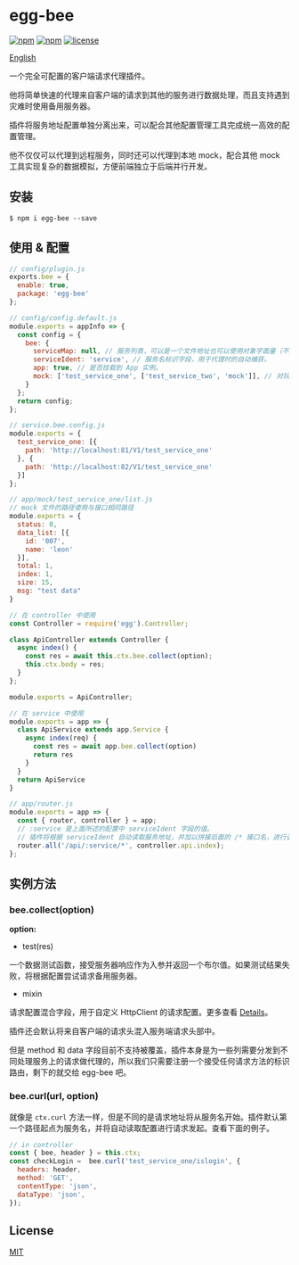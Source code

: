 # egg-bee

[![npm](https://img.shields.io/npm/v/egg-bee.svg)](https://www.npmjs.com/package/egg-bee)
[![npm](https://img.shields.io/npm/dm/egg-bee.svg)](https://www.npmjs.com/package/egg-bee)
[![license](https://img.shields.io/github/license/mashape/apistatus.svg)](https://github.com/jazzysnail/egg-bee/blob/master/LICENSE)

[English](./README.en.md)

一个完全可配置的客户端请求代理插件。

他将简单快速的代理来自客户端的请求到其他的服务进行数据处理，而且支持遇到灾难时使用备用服务器。

插件将服务地址配置单独分离出来，可以配合其他配置管理工具完成统一高效的配置管理。

他不仅仅可以代理到远程服务，同时还可以代理到本地 mock，配合其他 mock 工具实现复杂的数据模拟，方便前端独立于后端并行开发。

## 安装

``` base
$ npm i egg-bee --save
```

## 使用 & 配置

``` js
// config/plugin.js
exports.bee = {
  enable: true,
  package: 'egg-bee'
};
```

``` js
// config/config.default.js
module.exports = appInfo => {
  const config = {
    bee: {
      serviceMap: null, // 服务列表，可以是一个文件地址也可以使用对象字面量（不推荐），或者不进行配置默认将读取应用根目录的 service.bee.config.js 文件。
      serviceIdent: 'service', // 服务名标识字段，用于代理时的自动捕获。
      app: true, // 是否挂载到 App 实例。
      mock: ['test_service_one', ['test_service_two', 'mock']], // 对队列中的服务使用 mock 代理（本地）。数组元素可以是服务名字符串也可以是一个长度为二的数组，第二个元素将被作为代理路径，如果使用相对路径将从应用根目录开始。
    }
  };
  return config;
};

```

``` js
// service.bee.config.js
module.exports = {
  test_service_one: [{
    path: 'http://localhost:81/V1/test_service_one'
  }, {
    path: 'http://localhost:82/V1/test_service_one'
  }]
};
```

``` js
// app/mock/test_service_one/list.js
// mock 文件的路径使用与接口相同路径
module.exports = {
  status: 0,
  data_list: [{
    id: '007',
    name: 'leon'
  }],
  total: 1,
  index: 1,
  size: 15,
  msg: "test data"
}
```

``` js
// 在 controller 中使用
const Controller = require('egg').Controller;

class ApiController extends Controller {
  async index() {
    const res = await this.ctx.bee.collect(option);
    this.ctx.body = res;
  }
};

module.exports = ApiController;
```

``` js
// 在 service 中使用
module.exports = app => {
  class ApiService extends app.Service {
    async index(req) {
      const res = await app.bee.collect(option)
      return res
    }
  }
  return ApiService
}
```

``` js
// app/router.js
module.exports = app => {
  const { router, controller } = app;
  // :service 是上面所述的配置中 serviceIdent 字段的值。
  // 插件将根据 serviceIdent 自动读取服务地址，并加以拼接后面的 /* 接口名，进行访问并返回数据。
  router.all('/api/:service/*', controller.api.index);
};
```

## 实例方法

### bee.collect(option)

__option:__

- test(res)

一个数据测试函数，接受服务器响应作为入参并返回一个布尔值。如果测试结果失败，将根据配置尝试请求备用服务器。

- mixin

请求配置混合字段，用于自定义 HttpClient 的请求配置。更多查看 [Details](https://eggjs.org/zh-cn/core/httpclient.html#options-%E5%8F%82%E6%95%B0%E8%AF%A6%E8%A7%A3)。

插件还会默认将来自客户端的请求头混入服务端请求头部中。

但是 method 和 data 字段目前不支持被覆盖，插件本身是为一些列需要分发到不同处理服务上的请求做代理的，所以我们只需要注册一个接受任何请求方法的标识路由，剩下的就交给 egg-bee 吧。

### bee.curl(url, option)

就像是 `ctx.curl` 方法一样，但是不同的是请求地址将从服务名开始。插件默认第一个路径起点为服务名，并将自动读取配置进行请求发起。查看下面的例子。

``` js
// in controller
const { bee, header } = this.ctx;
const checkLogin =  bee.curl('test_service_one/islogin', {
  headers: header,
  method: 'GET',
  contentType: 'json',
  dataType: 'json',
});
```

## License
[MIT](LICENSE)


